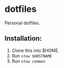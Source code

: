 # dotfiles

Personal dotfiles.

## Installation:
1. Clone this into $HOME.
2. Run `stow $HOSTNAME`
3. Run `stow common`
